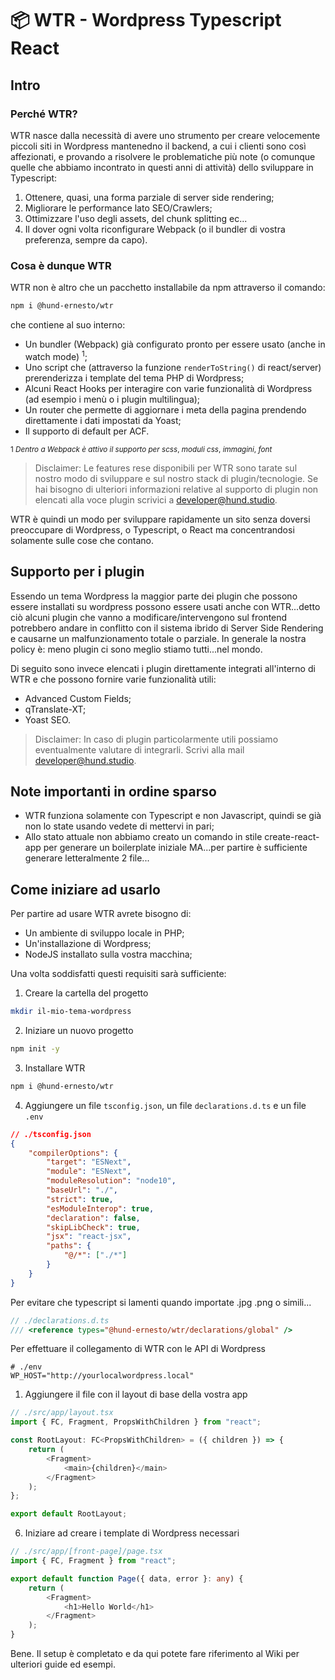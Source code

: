 # 📦 WTR - Wordpress Typescript React

## Intro

### Perché WTR?

WTR nasce dalla necessità di avere uno strumento per creare velocemente piccoli siti in Wordpress mantenedno il backend, a cui i clienti sono così affezionati, e provando a risolvere le problematiche più note (o comunque quelle che abbiamo incontrato in questi anni di attività) dello sviluppare in Typescript:

1. Ottenere, quasi, una forma parziale di server side rendering;
2. Migliorare le performance lato SEO/Crawlers;
3. Ottimizzare l'uso degli assets, del chunk splitting ec...
4. Il dover ogni volta riconfigurare Webpack (o il bundler di vostra preferenza, sempre da capo).

### Cosa è dunque WTR

WTR non è altro che un pacchetto installabile da npm attraverso il comando:

```bash
npm i @hund-ernesto/wtr
```

che contiene al suo interno:

- Un bundler (Webpack) già configurato pronto per essere usato (anche in watch mode) $^{1}$;
- Uno script che (attraverso la funzione `renderToString()` di react/server) prerenderizza i template del tema PHP di Wordpress;
- Alcuni React Hooks per interagire con varie funzionalità di Wordpress (ad esempio i menù o i plugin multilingua);
- Un router che permette di aggiornare i meta della pagina prendendo direttamente i dati impostati da Yoast;
- Il supporto di default per ACF.

$_{1\ Dentro\ a\ Webpack\ è\ attivo\ il\ supporto\ per\ scss,\ moduli\ css,\ immagini,\ font}$

> Disclaimer: Le features rese disponibili per WTR sono tarate sul nostro modo di sviluppare e sul nostro stack di plugin/tecnologie. Se hai bisogno di ulteriori informazioni relative al supporto di plugin non elencati alla voce plugin scrivici a [developer@hund.studio](mailto:developer@hund.studio).

WTR è quindi un modo per sviluppare rapidamente un sito senza doversi preoccupare di Wordpress, o Typescript, o React ma concentrandosi solamente sulle cose che contano.

## Supporto per i plugin

Essendo un tema Wordpress la maggior parte dei plugin che possono essere installati su wordpress possono essere usati anche con WTR...detto ciò alcuni plugin che vanno a modificare/intervengono sul frontend potrebbero andare in conflitto con il sistema ibrido di Server Side Rendering e causarne un malfunzionamento totale o parziale. In generale la nostra policy è: meno plugin ci sono meglio stiamo tutti...nel mondo.

Di seguito sono invece elencati i plugin direttamente integrati all'interno di WTR e che possono fornire varie funzionalità utili:

- Advanced Custom Fields;
- qTranslate-XT;
- Yoast SEO.

> Disclaimer: In caso di plugin particolarmente utili possiamo eventualmente valutare di integrarli. Scrivi alla mail [developer@hund.studio](mailto:developer@hund.studio).

## Note importanti in ordine sparso

- WTR funziona solamente con Typescript e non Javascript, quindi se già non lo state usando vedete di mettervi in pari;
- Allo stato attuale non abbiamo creato un comando in stile create-react-app per generare un boilerplate iniziale MA...per partire è sufficiente generare letteralmente 2 file...

## Come iniziare ad usarlo

Per partire ad usare WTR avrete bisogno di:

- Un ambiente di sviluppo locale in PHP;
- Un'installazione di Wordpress;
- NodeJS installato sulla vostra macchina;

Una volta soddisfatti questi requisiti sarà sufficiente:

1. Creare la cartella del progetto

```bash
mkdir il-mio-tema-wordpress
```

2. Iniziare un nuovo progetto

```bash
npm init -y
```

3. Installare WTR

```bash
npm i @hund-ernesto/wtr
```

4. Aggiungere un file `tsconfig.json`, un file `declarations.d.ts` e un file `.env`

```JSON
// ./tsconfig.json
{
	"compilerOptions": {
		"target": "ESNext",
		"module": "ESNext",
		"moduleResolution": "node10",
		"baseUrl": "./",
		"strict": true,
		"esModuleInterop": true,
		"declaration": false,
		"skipLibCheck": true,
		"jsx": "react-jsx",
		"paths": {
			"@/*": ["./*"]
		}
	}
}
```

Per evitare che typescript si lamenti quando importate .jpg .png o simili...

```typescript
// ./declarations.d.ts
/// <reference types="@hund-ernesto/wtr/declarations/global" />
```

Per effettuare il collegamento di WTR con le API di Wordpress

```dotenv
# ./env
WP_HOST="http://yourlocalwordpress.local"
```

1. Aggiungere il file con il layout di base della vostra app

```typescript
// ./src/app/layout.tsx
import { FC, Fragment, PropsWithChildren } from "react";

const RootLayout: FC<PropsWithChildren> = ({ children }) => {
	return (
		<Fragment>
			<main>{children}</main>
		</Fragment>
	);
};

export default RootLayout;
```

6. Iniziare ad creare i template di Wordpress necessari

```typescript
// ./src/app/[front-page]/page.tsx
import { FC, Fragment } from "react";

export default function Page({ data, error }: any) {
	return (
		<Fragment>
			<h1>Hello World</h1>
		</Fragment>
	);
}
```

Bene. Il setup è completato e da qui potete fare riferimento al Wiki per ulteriori guide ed esempi.
